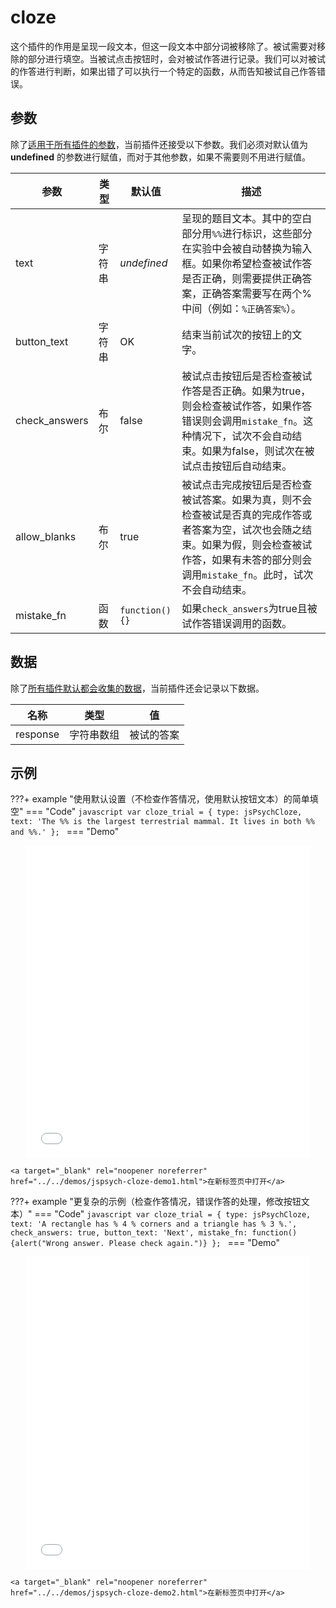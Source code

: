 # cloze

这个插件的作用是呈现一段文本，但这一段文本中部分词被移除了。被试需要对移除的部分进行填空。当被试点击按钮时，会对被试作答进行记录。我们可以对被试的作答进行判断，如果出错了可以执行一个特定的函数，从而告知被试自己作答错误。

## 参数

除了[适用于所有插件的参数](../overview/plugins.md#parameters-available-in-all-plugins#_3)，当前插件还接受以下参数。我们必须对默认值为 **undefined** 的参数进行赋值，而对于其他参数，如果不需要则不用进行赋值。

| 参数          | 类型   | 默认值             | 描述                                                         |
| ------------- | ------ | ------------------ | ------------------------------------------------------------ |
| text          | 字符串 | *undefined*        | 呈现的题目文本。其中的空白部分用`%%`进行标识，这些部分在实验中会被自动替换为输入框。如果你希望检查被试作答是否正确，则需要提供正确答案，正确答案需要写在两个%中间（例如：`%正确答案%`）。 |
| button_text   | 字符串 | OK                 | 结束当前试次的按钮上的文字。                                 |
| check_answers | 布尔   | false              | 被试点击按钮后是否检查被试作答是否正确。如果为true，则会检查被试作答，如果作答错误则会调用`mistake_fn`。这种情况下，试次不会自动结束。如果为false，则试次在被试点击按钮后自动结束。 |
| allow_blanks  | 布尔   | true               | 被试点击完成按钮后是否检查被试答案。如果为真，则不会检查被试是否真的完成作答或者答案为空，试次也会随之结束。如果为假，则会检查被试作答，如果有未答的部分则会调用`mistake_fn`。此时，试次不会自动结束。|
| mistake_fn    | 函数   | ```function(){}``` | 如果`check_answers`为true且被试作答错误调用的函数。          |

## 数据

除了[所有插件默认都会收集的数据](../overview/plugins.md#_4)，当前插件还会记录以下数据。

| 名称     | 类型       | 值         |
| -------- | ---------- | ---------- |
| response | 字符串数组 | 被试的答案 |

## 示例

???+ example "使用默认设置（不检查作答情况，使用默认按钮文本）的简单填空"
    === "Code"
        ```javascript
            var cloze_trial = {
                type: jsPsychCloze,
                text: 'The %% is the largest terrestrial mammal. It lives in both %% and %%.'
            };
        ```
    === "Demo"
        <div style="text-align:center;">
            <iframe src="../../demos/jspsych-cloze-demo1.html" width="90%;" height="500px;" frameBorder="0"></iframe>
        </div>

    <a target="_blank" rel="noopener noreferrer" href="../../demos/jspsych-cloze-demo1.html">在新标签页中打开</a>


???+ example "更复杂的示例（检查作答情况，错误作答的处理，修改按钮文本）"
    === "Code"
        ```javascript
            var cloze_trial = {
                type: jsPsychCloze,
                text: 'A rectangle has % 4 % corners and a triangle has % 3 %.',
                check_answers: true,
                button_text: 'Next',
                mistake_fn: function(){alert("Wrong answer. Please check again.")}
            };
        ```
    === "Demo"
        <div style="text-align:center;">
            <iframe src="../../demos/jspsych-cloze-demo2.html" width="90%;" height="500px;" frameBorder="0"></iframe>
        </div>

    <a target="_blank" rel="noopener noreferrer" href="../../demos/jspsych-cloze-demo2.html">在新标签页中打开</a>
